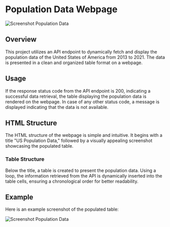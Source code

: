 # Population Data Webpage

![Screenshot Population Data](https://github.com/henrykrain/hw2/assets/120867004/49f9700a-c00c-4cb0-b3e7-7ac0b5016c27)

## Overview

This project utilizes an API endpoint to dynamically fetch and display the population data of the United States of America from 2013 to 2021. The data is presented in a clean and organized table format on a webpage.

## Usage

If the response status code from the API endpoint is 200, indicating a successful data retrieval, the table displaying the population data is rendered on the webpage. In case of any other status code, a message is displayed indicating that the data is not available.

## HTML Structure

The HTML structure of the webpage is simple and intuitive. It begins with a title "US Population Data," followed by a visually appealing screenshot showcasing the populated table.

### Table Structure

Below the title, a table is created to present the population data. Using a loop, the information retrieved from the API is dynamically inserted into the table cells, ensuring a chronological order for better readability.

## Example

Here is an example screenshot of the populated table:

![Screenshot Population Data](https://github.com/henrykrain/hw2/assets/120867004/49f9700a-c00c-4cb0-b3e7-7ac0b5016c27)
